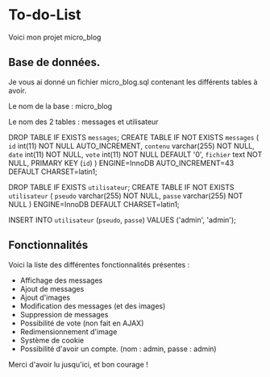 # To-do-List

Voici mon projet micro_blog

## Base de données.
Je vous ai donné un fichier micro_blog.sql contenant les différents tables à avoir.

Le nom de la base : micro_blog

Le nom des 2 tables : messages et utilisateur

DROP TABLE IF EXISTS `messages`;
CREATE TABLE IF NOT EXISTS `messages` (
  `id` int(11) NOT NULL AUTO_INCREMENT,
  `contenu` varchar(255) NOT NULL,
  `date` int(11) NOT NULL,
  `vote` int(11) NOT NULL DEFAULT '0',
  `fichier` text NOT NULL,
  PRIMARY KEY (`id`)
) ENGINE=InnoDB AUTO_INCREMENT=43 DEFAULT CHARSET=latin1;

DROP TABLE IF EXISTS `utilisateur`;
CREATE TABLE IF NOT EXISTS `utilisateur` (
  `pseudo` varchar(255) NOT NULL,
  `passe` varchar(255) NOT NULL
) ENGINE=InnoDB DEFAULT CHARSET=latin1;


INSERT INTO `utilisateur` (`pseudo`, `passe`) VALUES
('admin', 'admin');


## Fonctionnalités

Voici la liste des différentes fonctionnalités présentes :
* Affichage des messages
* Ajout de messages
* Ajout d'images
* Modification des messages (et des images)
* Suppression de messages
* Possibilité de vote (non fait en AJAX)
* Redimensionnement d'image
* Système de cookie
* Possibilité d'avoir un compte. (nom : admin, passe : admin)

Merci d'avoir lu jusqu'ici, et bon courage !
